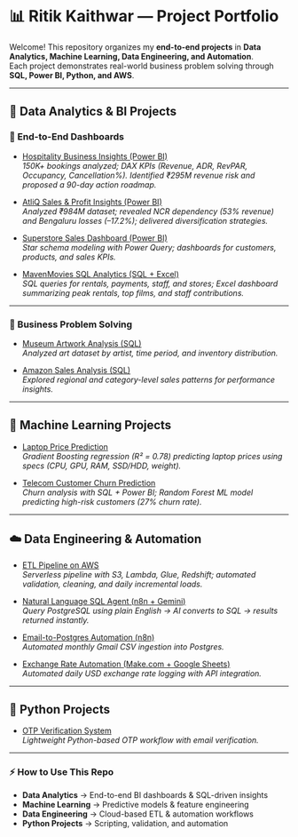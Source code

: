 # 📊 Ritik Kaithwar — Project Portfolio  

Welcome! This repository organizes my **end-to-end projects** in **Data Analytics, Machine Learning, Data Engineering, and Automation**.  
Each project demonstrates real-world business problem solving through **SQL, Power BI, Python, and AWS**.  

---

## 🚀 Data Analytics & BI Projects  

### 🔹 End-to-End Dashboards  
- [Hospitality Business Insights (Power BI)](https://github.com/ritik-kaithwar/DA-atliq-hospitality-business-insights)  
*150K+ bookings analyzed; DAX KPIs (Revenue, ADR, RevPAR, Occupancy, Cancellation%). Identified ₹295M revenue risk and proposed a 90-day action roadmap.*  

- [AtliQ Sales & Profit Insights (Power BI)](https://github.com/ritik-kaithwar/DA-atliq-strategic-growth-insights)  
*Analyzed ₹984M dataset; revealed NCR dependency (53% revenue) and Bengaluru losses (–17.2%); delivered diversification strategies.*  

- [Superstore Sales Dashboard (Power BI)](https://github.com/ritik-kaithwar/DA-superstore-retail-powerbi-case-study)  
*Star schema modeling with Power Query; dashboards for customers, products, and sales KPIs.*  

- [MavenMovies SQL Analytics (SQL + Excel)](https://github.com/ritik-kaithwar/DA-mavenmovies-sql-analytics)  
*SQL queries for rentals, payments, staff, and stores; Excel dashboard summarizing peak rentals, top films, and staff contributions.*  

---

### 🔹 Business Problem Solving  
- [Museum Artwork Analysis (SQL)](https://github.com/ritik-kaithwar/CS-museum-art-sql-analysis)  
*Analyzed art dataset by artist, time period, and inventory distribution.*  

- [Amazon Sales Analysis (SQL)](https://github.com/ritik-kaithwar/CS-sql-amazon-sales-analysis)  
*Explored regional and category-level sales patterns for performance insights.*  

---

## 🤖 Machine Learning Projects  
- [Laptop Price Prediction](https://github.com/ritik-kaithwar/ML-laptop-price-prediction)  
*Gradient Boosting regression (R² = 0.78) predicting laptop prices using specs (CPU, GPU, RAM, SSD/HDD, weight).*  

- [Telecom Customer Churn Prediction](https://github.com/ritik-kaithwar/DA-telecom-customer-churn-analytics-prediction)  
*Churn analysis with SQL + Power BI; Random Forest ML model predicting high-risk customers (27% churn rate).*  

---

## ☁️ Data Engineering & Automation  
- [ETL Pipeline on AWS](https://github.com/ritik-kaithwar/DE-aws-etl-support-logs-tickets)  
*Serverless pipeline with S3, Lambda, Glue, Redshift; automated validation, cleaning, and daily incremental loads.*  

- [Natural Language SQL Agent (n8n + Gemini)](https://github.com/ritik-kaithwar/AI-natural-language-sql-agent-n8n)  
*Query PostgreSQL using plain English → AI converts to SQL → results returned instantly.*  

- [Email-to-Postgres Automation (n8n)](https://github.com/ritik-kaithwar/AI-email-to-postgres-automation)  
*Automated monthly Gmail CSV ingestion into Postgres.*  

- [Exchange Rate Automation (Make.com + Google Sheets)](https://github.com/ritik-kaithwar/AI-exchange-rate-automation)  
*Automated daily USD exchange rate logging with API integration.*  

---

## 🐍 Python Projects  
- [OTP Verification System](https://github.com/ritik-kaithwar/PY-otp-verification-system-python)  
*Lightweight Python-based OTP workflow with email verification.*  

---

### ⚡ How to Use This Repo  
- **Data Analytics** → End-to-end BI dashboards & SQL-driven insights  
- **Machine Learning** → Predictive models & feature engineering  
- **Data Engineering** → Cloud-based ETL & automation workflows  
- **Python Projects** → Scripting, validation, and automation  